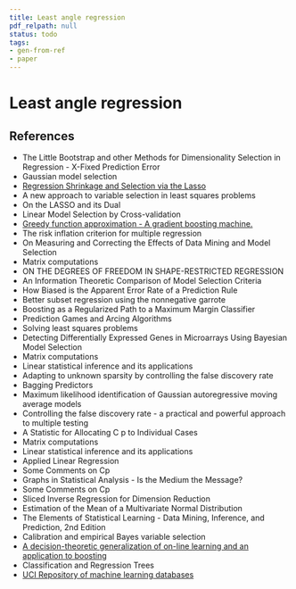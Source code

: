 ```yaml
---
title: Least angle regression
pdf_relpath: null
status: todo
tags:
- gen-from-ref
- paper
---
```


# Least angle regression

## References

- The Little Bootstrap and other Methods for Dimensionality Selection in Regression - X-Fixed Prediction Error
- Gaussian model selection
- [Regression Shrinkage and Selection via the Lasso](./regression-shrinkage-and-selection-via-the-lasso.md)
- A new approach to variable selection in least squares problems
- On the LASSO and its Dual
- Linear Model Selection by Cross-validation
- [Greedy function approximation - A gradient boosting machine.](./greedy-function-approximation-a-gradient-boosting-machine.md)
- The risk inflation criterion for multiple regression
- On Measuring and Correcting the Effects of Data Mining and Model Selection
- Matrix computations
- ON THE DEGREES OF FREEDOM IN SHAPE-RESTRICTED REGRESSION
- An Information Theoretic Comparison of Model Selection Criteria
- How Biased is the Apparent Error Rate of a Prediction Rule
- Better subset regression using the nonnegative garrote
- Boosting as a Regularized Path to a Maximum Margin Classifier
- Prediction Games and Arcing Algorithms
- Solving least squares problems
- Detecting Differentially Expressed Genes in Microarrays Using Bayesian Model Selection
- Matrix computations
- Linear statistical inference and its applications
- Adapting to unknown sparsity by controlling the false discovery rate
- Bagging Predictors
- Maximum likelihood identification of Gaussian autoregressive moving average models
- Controlling the false discovery rate - a practical and powerful approach to multiple testing
- A Statistic for Allocating C p to Individual Cases
- Matrix computations
- Linear statistical inference and its applications
- Applied Linear Regression
- Some Comments on Cp
- Graphs in Statistical Analysis - Is the Medium the Message?
- Some Comments on Cp
- Sliced Inverse Regression for Dimension Reduction
- Estimation of the Mean of a Multivariate Normal Distribution
- The Elements of Statistical Learning - Data Mining, Inference, and Prediction, 2nd Edition
- Calibration and empirical Bayes variable selection
- [A decision-theoretic generalization of on-line learning and an application to boosting](./a-decision-theoretic-generalization-of-on-line-learning-and-an-application-to-boosting.md)
- Classification and Regression Trees
- [UCI Repository of machine learning databases](./uci-repository-of-machine-learning-databases.md)

